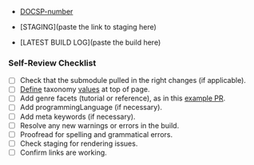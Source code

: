 <!-- Add a description of your PR here (optional) -->

- [DOCSP-number](https://jira.mongodb.org/browse/)
- [STAGING](paste the link to staging here)

- [LATEST BUILD LOG](paste the build here)

### Self-Review Checklist

- [ ] Check that the submodule pulled in the right changes (if applicable).
- [ ] [Define](https://wiki.corp.mongodb.com/display/DE/Taxonomy+tagging+instructions) taxonomy [values](https://wiki.corp.mongodb.com/display/DE/Docs+Taxonomy) at top of page.
- [ ] Add genre facets (tutorial or reference), as in this [example PR](https://github.com/10gen/cloud-docs/pull/5042).
- [ ] Add programmingLanguage (if necessary).
- [ ] Add meta keywords (if necessary).
- [ ] Resolve any new warnings or errors in the build.
- [ ] Proofread for spelling and grammatical errors.
- [ ] Check staging for rendering issues.
- [ ] Confirm links are working.
